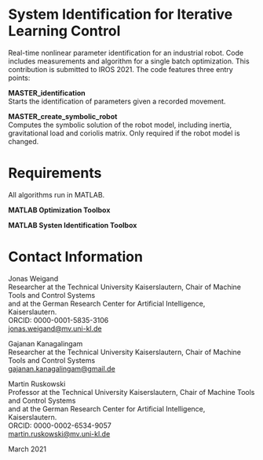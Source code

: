 # System Identification for Iterative Learning Control
Real-time nonlinear parameter identification for an industrial robot. Code includes measurements and algorithm for a single batch optimization.
This contribution is submitted to IROS 2021. The code features three entry points:

**MASTER_identification** \
Starts the identification of parameters given a recorded movement.

**MASTER_create_symbolic_robot** \
Computes the symbolic solution of the robot model, including inertia, gravitational load and coriolis matrix.
Only required if the robot model is changed.


# Requirements
All algorithms run in MATLAB.

**MATLAB Optimization Toolbox** 

**MATLAB Systen Identification Toolbox**


# Contact Information

Jonas Weigand \
Researcher at the Technical University Kaiserslautern, Chair of Machine Tools and Control Systems\
and at the German Research Center for Artificial Intelligence, Kaiserslautern.\
ORCID: 0000-0001-5835-3106 \
jonas.weigand@mv.uni-kl.de

Gajanan Kanagalingam \
Researcher at the Technical University Kaiserslautern, Chair of Machine Tools and Control Systems\
gajanan.kanagalingam@gmail.de

Martin Ruskowski \
Professor at the Technical University Kaiserslautern, Chair of Machine Tools and Control Systems\
and at the German Research Center for Artificial Intelligence, Kaiserslautern.\
ORCID: 0000-0002-6534-9057 \
martin.ruskowski@mv.uni-kl.de

March 2021
